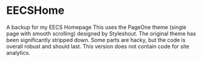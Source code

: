 EECSHome
========

A backup for my EECS Homepage
This uses the PageOne theme (single page with smooth scrolling) designed by Styleshout. The original theme has been significantly stripped down. Some parts are hacky, but the code is overall robust and should last. This version does not contain code for site analytics.
